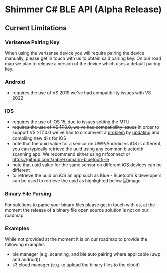 # Shimmer C# BLE API (Alpha Release)

## Current Limitations
### Verisense Pairing Key
When using the verisense device you will require pairing the device manually, please get in touch with us to obtain said pairing key. On our road map we plan to release a version of the device which uses a default pairing key.

### Android
- requires the use of VS 2019 we've had compatibility issues with VS 2022

### IOS
- requires the use of iOS 15, due to issues setting the MTU
- ~~requires the use of VS 17.0.0, we've had compatibility issues~~ in order to support VS >17.0.0 we've had to circumvent a [problem](https://developercommunity2.visualstudio.com/t/XamariniOS-getting-FoundationMonoTouch/1610258?space=8) by [updating](https://github.com/ShimmerEngineering/xamarin-bluetooth-le/tree/shimmer_dev) and compiling new dlls for iOS
- note that the uuid value for a sensor on UWP/Android vs iOS is different, you can typically retrieve the uuid using any common bluetooth scanning app. We recommend either using nrfconnect or https://github.com/xabre/xamarin-bluetooth-le
- note that uuid value for the same sensor on different iOS devices can be different
- to retrieve the uuid on iOS an app such as Blue - Bluetooth & developers can be used to retrieve the uuid as highlighted below 
![image](https://user-images.githubusercontent.com/2862032/149056918-270fe963-42e2-470a-9dd7-3e6b7be7eeb0.png)


### Binary File Parsing
For solutions to parse your binary files please get in touch with us, at the moment the release of a binary file open source solution is not on our roadmap. 

### Examples
While not provided at the moment it is on our roadmap to provide the following examples
- ble manager (e.g. scanning, and ble auto pairing where applicable (uwp and android))
- s3 cloud manager (e.g. to upload the binary files to the cloud)
